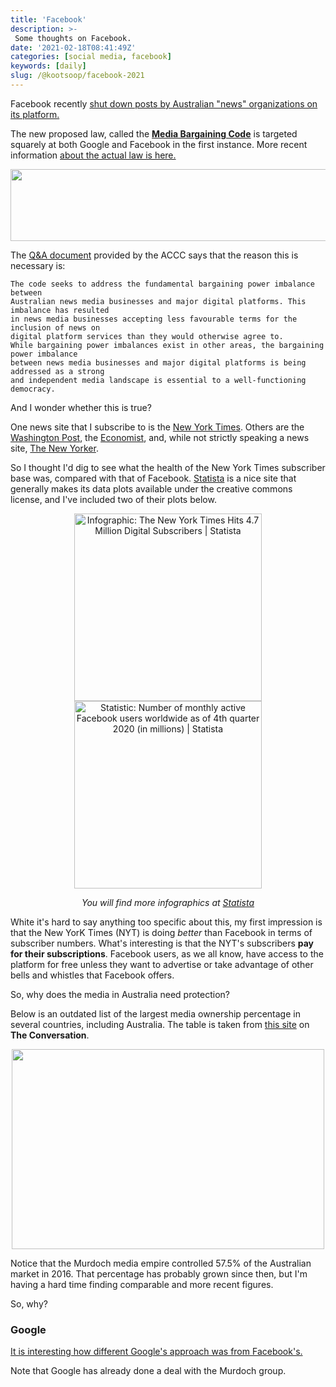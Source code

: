 ```yaml
---
title: 'Facebook'
description: >-
 Some thoughts on Facebook.
date: '2021-02-18T08:41:49Z'
categories: [social media, facebook]
keywords: [daily]
slug: /@kootsoop/facebook-2021
---
```


Facebook recently [shut down posts by Australian "news" organizations on its platform.](https://www.voanews.com/silicon-valley-technology/facebook-bans-australian-users-sharing-news-dispute-over-new-law)

The new proposed law, called the [**Media Bargaining Code**](https://www.accc.gov.au/focus-areas/digital-platforms/draft-news-media-bargaining-code) is targeted squarely at both Google and Facebook in the first instance.  More recent information [about the actual law is here.](https://www.aph.gov.au/Parliamentary_Business/Bills_Legislation/bd/bd2021a/21bd048)

<p align="center">
<img src="https://kootsoop.github.io/images/media_bargaining_code_1.png" width="611" height="115">
</p>

The [Q&A document](https://www.accc.gov.au/system/files/DPB%20-%20Draft%20news%20media%20and%20digital%20platforms%20mandatory%20bargaining%20code%20Q%26As.pdf) provided by the ACCC says that the reason this is necessary is:

	The code seeks to address the fundamental bargaining power imbalance between
	Australian news media businesses and major digital platforms. This imbalance has resulted
	in news media businesses accepting less favourable terms for the inclusion of news on
	digital platform services than they would otherwise agree to.
	While bargaining power imbalances exist in other areas, the bargaining power imbalance
	between news media businesses and major digital platforms is being addressed as a strong
	and independent media landscape is essential to a well-functioning democracy.

And I wonder whether this is true?

One news site that I subscribe to is the [New York Times](https://www.nytimes.com/). Others are the [Washington Post](https://www.washingtonpost.com/), the [Economist](https://www.economist.com/), and, while not strictly speaking a news site, [The New Yorker](https://www.newyorker.com/).

So I thought I'd dig to see what the health of the New York Times subscriber base was, compared with that of Facebook.  [Statista](https://www.statista.com/chartoftheday/) is a nice site that generally makes its data plots available under the creative commons license, and I've included two of their plots below.

<p align="center">
<a href="https://www.statista.com/chart/3755/digital-subscribers-of-the-new-york-times/" title="Infographic: The New York Times Hits 4.7 Million Digital Subscribers | Statista"><img src="https://cdn.statcdn.com/Infographic/images/normal/3755.jpeg" alt="Infographic: The New York Times Hits 4.7 Million Digital Subscribers | Statista" width="300" height="300" style="width: 300; height: 300 !important; max-width:960px;-ms-interpolation-mode: bicubic;"/>
<a href="https://www.statista.com/statistics/264810/number-of-monthly-active-facebook-users-worldwide/" rel="nofollow"><img src="https://www.statista.com/graphic/1/264810/number-of-monthly-active-facebook-users-worldwide.jpg" alt="Statistic: Number of monthly active Facebook users worldwide as of 4th quarter 2020 (in millions) | Statista" width="300" height="300"  style="width: 300; height: 300 !important; max-width:1000px;-ms-interpolation-mode: bicubic;"/></a></p>
<p align="center"></a> <em>You will find more infographics at <a href="https://www.statista.com/chartoftheday/">Statista</em></a></p>

White it's hard to say anything too specific about this, my first impression is that the New YorK Times (NYT) is doing *better* than Facebook in terms of subscriber numbers.  What's interesting is that the NYT's subscribers **pay for their subscriptions**.  Facebook users, as we all know, have access to the platform for free unless they want to advertise or take advantage of other bells and whistles that Facebook offers.

So, why does the media in Australia need protection?

Below is an outdated list of the largest media ownership percentage in several countries, including Australia. The table is taken from [this site](https://is.gd/UiQdVo) on **The Conversation**.

<p align="center">
<img src="https://kootsoop.github.io/images/media_ownership.png" width="500" height="320">
</p>

Notice that the Murdoch media empire controlled 57.5% of the Australian market in 2016.  That percentage has probably grown since then, but I'm having a hard time finding comparable and more recent figures.

So, why?

### Google

[It is interesting how different Google's approach was from Facebook's.](https://fortune.com/2021/02/18/facebook-bans-news-australia-google-deal/)

Note that Google has already done a deal with the Murdoch group.
